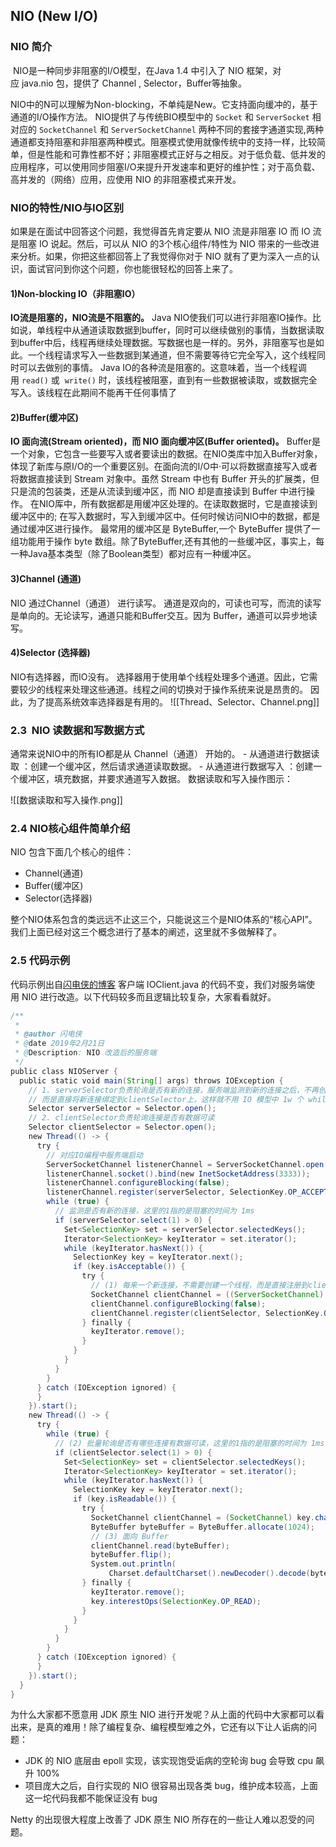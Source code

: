 ## NIO (New I/O)
### NIO 简介
 NIO是一种同步非阻塞的I/O模型，在Java 1.4 中引入了 NIO 框架，对应 java.nio 包，提供了 Channel , Selector，Buffer等抽象。
 
NIO中的N可以理解为Non-blocking，不单纯是New。它支持面向缓冲的，基于通道的I/O操作方法。 NIO提供了与传统BIO模型中的 `Socket` 和 `ServerSocket` 相对应的 `SocketChannel` 和 `ServerSocketChannel` 两种不同的套接字通道实现,两种通道都支持阻塞和非阻塞两种模式。阻塞模式使用就像传统中的支持一样，比较简单，但是性能和可靠性都不好；非阻塞模式正好与之相反。对于低负载、低并发的应用程序，可以使用同步阻塞I/O来提升开发速率和更好的维护性；对于高负载、高并发的（网络）应用，应使用 NIO 的非阻塞模式来开发。
### NIO的特性/NIO与IO区别
如果是在面试中回答这个问题，我觉得首先肯定要从 NIO 流是非阻塞 IO 而 IO 流是阻塞 IO 说起。然后，可以从 NIO 的3个核心组件/特性为 NIO 带来的一些改进来分析。如果，你把这些都回答上了我觉得你对于 NIO 就有了更为深入一点的认识，面试官问到你这个问题，你也能很轻松的回答上来了。
#### 1)Non-blocking IO（非阻塞IO）
**IO流是阻塞的，NIO流是不阻塞的。**
Java NIO使我们可以进行非阻塞IO操作。比如说，单线程中从通道读取数据到buffer，同时可以继续做别的事情，当数据读取到buffer中后，线程再继续处理数据。写数据也是一样的。另外，非阻塞写也是如此。一个线程请求写入一些数据到某通道，但不需要等待它完全写入，这个线程同时可以去做别的事情。
Java IO的各种流是阻塞的。这意味着，当一个线程调用 `read()` 或  `write()` 时，该线程被阻塞，直到有一些数据被读取，或数据完全写入。该线程在此期间不能再干任何事情了
#### 2)Buffer(缓冲区)
**IO 面向流(Stream oriented)，而 NIO 面向缓冲区(Buffer oriented)。**
Buffer是一个对象，它包含一些要写入或者要读出的数据。在NIO类库中加入Buffer对象，体现了新库与原I/O的一个重要区别。在面向流的I/O中·可以将数据直接写入或者将数据直接读到 Stream 对象中。虽然 Stream 中也有 Buffer 开头的扩展类，但只是流的包装类，还是从流读到缓冲区，而 NIO 却是直接读到 Buffer 中进行操作。
在NIO厍中，所有数据都是用缓冲区处理的。在读取数据时，它是直接读到缓冲区中的; 在写入数据时，写入到缓冲区中。任何时候访问NIO中的数据，都是通过缓冲区进行操作。
最常用的缓冲区是 ByteBuffer,一个 ByteBuffer 提供了一组功能用于操作 byte 数组。除了ByteBuffer,还有其他的一些缓冲区，事实上，每一种Java基本类型（除了Boolean类型）都对应有一种缓冲区。
#### 3)Channel (通道)
NIO 通过Channel（通道） 进行读写。
通道是双向的，可读也可写，而流的读写是单向的。无论读写，通道只能和Buffer交互。因为 Buffer，通道可以异步地读写。
#### 4)Selector (选择器)
NIO有选择器，而IO没有。
选择器用于使用单个线程处理多个通道。因此，它需要较少的线程来处理这些通道。线程之间的切换对于操作系统来说是昂贵的。 因此，为了提高系统效率选择器是有用的。
![[Thread、Selector、Channel.png]]
### 2.3  NIO 读数据和写数据方式
通常来说NIO中的所有IO都是从 Channel（通道） 开始的。
- 从通道进行数据读取 ：创建一个缓冲区，然后请求通道读取数据。
- 从通道进行数据写入 ：创建一个缓冲区，填充数据，并要求通道写入数据。
数据读取和写入操作图示：

![[数据读取和写入操作.png]]
### 2.4 NIO核心组件简单介绍
NIO 包含下面几个核心的组件：
- Channel(通道)
- Buffer(缓冲区)
- Selector(选择器)

整个NIO体系包含的类远远不止这三个，只能说这三个是NIO体系的“核心API”。我们上面已经对这三个概念进行了基本的阐述，这里就不多做解释了。
### 2.5 代码示例
代码示例出自[闪电侠的博客](https://www.jianshu.com/p/a4e03835921a)
客户端 IOClient.java 的代码不变，我们对服务端使用 NIO 进行改造。以下代码较多而且逻辑比较复杂，大家看看就好。
```java
/**
 * 
 * @author 闪电侠
 * @date 2019年2月21日
 * @Description: NIO 改造后的服务端
 */
public class NIOServer {
  public static void main(String[] args) throws IOException {
    // 1. serverSelector负责轮询是否有新的连接，服务端监测到新的连接之后，不再创建一个新的线程，
    // 而是直接将新连接绑定到clientSelector上，这样就不用 IO 模型中 1w 个 while 循环在死等
    Selector serverSelector = Selector.open();
    // 2. clientSelector负责轮询连接是否有数据可读
    Selector clientSelector = Selector.open();
    new Thread(() -> {
      try {
        // 对应IO编程中服务端启动
        ServerSocketChannel listenerChannel = ServerSocketChannel.open();
        listenerChannel.socket().bind(new InetSocketAddress(3333));
        listenerChannel.configureBlocking(false);
        listenerChannel.register(serverSelector, SelectionKey.OP_ACCEPT);
        while (true) {
          // 监测是否有新的连接，这里的1指的是阻塞的时间为 1ms
          if (serverSelector.select(1) > 0) {
            Set<SelectionKey> set = serverSelector.selectedKeys();
            Iterator<SelectionKey> keyIterator = set.iterator();
            while (keyIterator.hasNext()) {
              SelectionKey key = keyIterator.next();
              if (key.isAcceptable()) {
                try {
                  // (1) 每来一个新连接，不需要创建一个线程，而是直接注册到clientSelector
                  SocketChannel clientChannel = ((ServerSocketChannel) key.channel()).accept();
                  clientChannel.configureBlocking(false);
                  clientChannel.register(clientSelector, SelectionKey.OP_READ);
                } finally {
                  keyIterator.remove();
                }
              }
            }
          }
        }
      } catch (IOException ignored) {
      }
    }).start();
    new Thread(() -> {
      try {
        while (true) {
          // (2) 批量轮询是否有哪些连接有数据可读，这里的1指的是阻塞的时间为 1ms
          if (clientSelector.select(1) > 0) {
            Set<SelectionKey> set = clientSelector.selectedKeys();
            Iterator<SelectionKey> keyIterator = set.iterator();
            while (keyIterator.hasNext()) {
              SelectionKey key = keyIterator.next();
              if (key.isReadable()) {
                try {
                  SocketChannel clientChannel = (SocketChannel) key.channel();
                  ByteBuffer byteBuffer = ByteBuffer.allocate(1024);
                  // (3) 面向 Buffer
                  clientChannel.read(byteBuffer);
                  byteBuffer.flip();
                  System.out.println(
                      Charset.defaultCharset().newDecoder().decode(byteBuffer).toString());
                } finally {
                  keyIterator.remove();
                  key.interestOps(SelectionKey.OP_READ);
                }
              }
            }
          }
        }
      } catch (IOException ignored) {
      }
    }).start();
  }
}
```
为什么大家都不愿意用 JDK 原生 NIO 进行开发呢？从上面的代码中大家都可以看出来，是真的难用！除了编程复杂、编程模型难之外，它还有以下让人诟病的问题：
- JDK 的 NIO 底层由 epoll 实现，该实现饱受诟病的空轮询 bug 会导致 cpu 飙升 100%
- 项目庞大之后，自行实现的 NIO 很容易出现各类 bug，维护成本较高，上面这一坨代码我都不能保证没有 bug

Netty 的出现很大程度上改善了 JDK 原生 NIO 所存在的一些让人难以忍受的问题。